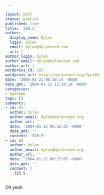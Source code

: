 ```yaml
---

layout: post
status: publish
published: true
title: '320.3'
author:
  display_name: Dylan
  login: dylan
  email: dylan@dylanreed.com
  url: /
author_login: dylan
author_email: dylan@dylanreed.com
author_url: /
wordpress_id: 103
wordpress_url: http://dylanreed.org/?p=103
date: '2004-01-21 06:10:14 -0600'
date_gmt: '2004-01-21 12:10:14 -0600'
categories:
- Awesome
tags: []
comments:
- id: 81
  author: dylan
  author_email: dylan@dylanreed.org
  author_url: ''
  date: '2004-01-21 06:15:35 -0600'
  date_gmt: ''
  content: '320.5'
- id: 82
  author: dylan
  author_email: dylan@dylanreed.org
  author_url: ''
  date: '2004-01-21 06:17:07 -0600'
  date_gmt: ''
  content: |
    323.5
---
```


Oh yeah
